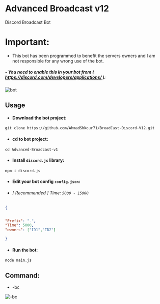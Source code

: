 # Advanced Broadcast v12

Discord Broadcast Bot

# Important:

- This bot has been programmed to benefit the servers owners and I am not responsible for any wrong use of the bot.

##### - You need to enable this in your bot from ( https://discord.com/developers/applications/ ):

![bot](https://cdn.discordapp.com/attachments/645576197987631116/843558252888195082/unknown.png)

## Usage

- #### Download the bot project:
```
git clone https://github.com/AhmadShkour71/BroadCast-Discord-V12.git
```
- ####  cd to bot project:
```
cd Advanced-Broadcast-v1
```
- #### Install `discord.js` library:
```
npm i discord.js
```
- #### Edit your bot config `config.json`:

- ###### [ Recommended ] Time: `5000 - 15000` 

```json
{


"Prefix": "-",
"Time": 5000,
"owners": ["ID1","ID2"]

}
```

- #### Run the bot:
```
node main.js
```


## Command:
- -bc

![-bc](https://cdn.discordapp.com/attachments/645576197987631116/843295882089725972/Screenshot_1.png)


